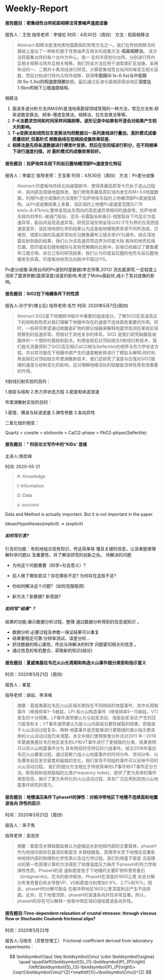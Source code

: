 # Weekly-Report




#### 报告题目：密集线性台阵拓距相移法背景噪声速度成像
报告人：王悦
指导老师：李俊伦
时间：4月30日（周四）
方法：拓距相移法

> Abstract:相移法是浅地表地震勘探的常用方法之一。我们在传统相移法的基础上提出了一种新的基于背景噪声互相关的成像方法-**拓距相移法**。 该方法将密集台阵的每个台作为中心，按一 定的半径划分台阵，分别进行阵内互相关相移与阵外互相关相移。我们将该方法应用于湖南某矿区成像，采用布设的一、二期共十条测线进行研究，计算密集线性台站间的噪音互相关函 数，然后分别进行阵内与阵外相移，获得**中高频(0.1s-0.5s)与中低频(0.5s-1.3s)的相速度频散**数据，最后通过反演与插值获得该地区**深度达1.5km的地下三维速度结构**。

相移法 

1. 面波多道分析方法(MASW)是浅地表勘探领域常用的一种方法，常见方法有:频率波数变换法、频率-慢度变换法、相移法、拉东变换法等等。
2. **F-K法要求空间和时间采样间隔相等，波形记录中如果有坏道会对结果产生较大的影响。** 
3. **T-p变换法和线性拉东变换法均将数据沿一系列直线进行叠加，高阶模式成像质量较好,但基阶式 频散曲线在低频段成像效果较差**。
4. **相移法是先将各道数据进行傅里叶变换，然后在空间域进行积分，在不同频率下进行速度扫描，对 基阶模式的成像效果较好。**

#### 报告题目：拉萨地体东段下的岩石圈地幔顶部Pn速度变化特征
报告人：李娱兰
指导老师：王宝善
时间：4月30日（周四）
方法：Pn差分成像

> Abstract:印度板块持续北向碰撞俯冲，使得青藏高原至今仍处于造山过程中，其内部及周缘地震频发。我们使用青藏高原区域内发生的M>3.0地震数据，利用Pn差分成像的方法得到了拉萨地体东段的上地幔顶部Pn波速度结构。从Pn波成像结果上来看，该区域的上地幔Pn波速度范围为7.76 km/s~8.47km/s,整体呈现出东西向的高低速异常相间的速度带。拉萨地体东段内的申扎-谢通门裂谷、亚东-谷露裂谷和桑日-错那裂谷下均显示为低速异常，裂谷间呈现高速异常。研究区域东侧呈现以92.5°E为界的东高西低速度差异，该区域地球化学的结果认为这是由地幔物质来源不同所造成。日喀则、错那以南的高速异常向东沿雅鲁藏布江缝合带(IYS)展布，结合深地震反射剖面的结果，我们认为该高速异常边界为印度大陆 板块的地壳前缘位置。而印度岩石圈地幔则与其地壳解耦向北俯冲，前缘已经越过了雅鲁藏 布江缝合带。综合己有的研究结果，我们认为印度岩石圈的地壳与岩石圈地幔发生拆离，印度板块地壳北向俯冲不超过IYS。 

Pn差分成像:采用台间的Pn波到时差数据(李志伟等,2012) 消去震源项,一定程度上消除了震源参数(震源深度)误差的影响,考虑了Moho面起伏,减小了其对成像的影响。

#### 报告题目：SiO2在下地幔条件下的性质
报告人:孙宁宇(博士后)
指导老师:毛竹
时间: 2020年5月7日(周四)
> Abstract:SiO2是下地幔俯冲板片中重要的组成成分。了解SiO2在高温高压下的结构和性质对我们理解下地幔中存在的速度不连续面有重要的作用。同时，一些研究希望通过硅酸盐矿物的部分熔融来解释地震学观测在某些区域观察到的低速异常。而相对于其他复杂的体系，SiO2 是我们研究硅酸盐熔融体的一个很好的基础和起点。利用金刚石对顶砧结合X射线衍射技术，我们首先测量得到了SiO2高压相(CaCl2相与Seifertite)的相界与热力学状态方程，并对其可能在下地幔中部产生的速度散射体进行了模拟与解释;同时利用金刚石对顶砧结合布里渊散射技术，我们还研究了温度与压强对SiO2玻璃的速度与结构变化的影响，这对理解地幔深处的硅酸盐流体性质有很重要的作用。

X射线衍射实验的目的：

1.相变与结构 2.热力学状态方程 3.密度和体波波速

布里渊散射实验的目的：

1.密度、横波与纵波波速 2.弹性参数 3.各向异性

二氧化硅的相变：

Quartz > coesite > stishovite > CaCl2-phase > PbO2-phase(Selfertite)

#### 报告题目：” 科技论文写作中的“KIDs' 思维 

主讲人:杨宏峰 

时间: 2020-05-21

> K: Knowledge
>
> I: Information
>
> D: Data
>
> s: succinct

Data and Method is actually important. But it is not important in the paper.

Ideas/Hypotheses(implicit) → (explicit)

##### 如何写引言? 

引言的功能：有机地组合现有知识，传达简单易 懂且关键的信息，让读者能够理解科学问题以 及重要性，并了解该研究的创新之处。 待解决的问题 

- 为何这个问题重要（科学+社会意义）? 

- 前人做了哪些尝试？存在哪些不足? 为何存在这些不足? 

- 你如何解决这个问题?（如何克服瓶颈) 

- 新方法？新数据? 新思路?

##### 如何写“结果”？

结果的功能:展示数据分析过程、整理 通过数据分析得到的信息或知识 。 

- 数据分析:必要过程及参数一保证结果可以重复 
- 结果要稳定可靠:分辨率测试、误差分析... 
- 抓住数据的核心属性，传达与待解决的科学 问题密切相关的信息 。 
- 通过信息的有机整合，获取新的知识(结论)





#### 报告题目：夏威夷基拉韦厄火山长周期和构造火山事件细分类型和指示意义 

时间：2020年5月21日（周四）

报告人：崔星 

指导老师：胡岩、李泽峰

> 摘要：夏威夷基拉韦厄火山区域长期存在不同频段的地震事件，其中长周期事件（峰值频率1--5赫兹，LP) 和火山构造事件（峰值频率5--15赫兹，VT）发生的十分频繁。LP事件通常被认为与岩浆流动、浅层岩浆活动 产生的压力振荡有关；VT事件通常被认为是火山内部岩石脆性破裂的结果。但是由于火山活动过程复杂，两种 地震事件是否能够进行更精细的类以指示更具体的火山活动过程仍未清楚。本文中我们使用聚类分析法对2011 年--2018年夏威夷基拉韦厄地区发生的LP和VT事件进行了更细致的分类，结果表明可以将火山地震事件分为 具有明显时空特征的六组事件。结合2018年基拉韦厄火山爆发过程，通过观察六组火山地震事件的时间分布、空间分布、以及爆发前后发生密度和振幅的变化，我们发现不同组的事件可以反映不同的火山活动过程。 我们的细分方法相比于传统简单的LP事件和VT事件区分方法，即高频和低频振幅的比值(Frequency Index)，提供了更为具体的事件类型信息，揭示了更为多样化的火山活动过程，具有广泛应用到其他火山地 震事件研究的潜力。  

#### 报告题目：地慢温压条件下phaseH的弹性：对俯冲带地区下地慢不连续面和地震波各向 异性的启示 

时间：2020年5月21日（周四）

报告人：宋子隽 

指导老师：吴忠庆

> 摘要：致密含水镁硅酸盐被认为是输运水到地球内部的主要载体，phaseH作为地球内部存在最深的致密含 水镁硅酸盐，其携带水至下地慢会显著影响地球内部的物理和化学性质以及动力学过程。我们利用基于密度 泛函理论的第一性原理计算的方法得到了地慢温度压力条件下phaseH的热力学和弹性性质。PhaseH的波 速和密度低于下地幔的主要矿物布里奇曼石（bridgmanite)。在冷的俯冲板块，PhaseH在深度约1600公里 处会分解为布里奇曼石和水导致VP，VS和密度分别增加0.9%，2.7%和15%。因此，phaseH的分解可能会 在俯冲带地区1600公里深度附近产生不连续面。此外，在下地慢顶部，phaseH的波速各向异性非常显著。所以，phaseH的存在可以解释一些俯冲带区域的强地震波各向异性。 

#### 报告题目:Time-dependent relaxation of crustal stresses: through viscous flow or Stochastic Coulomb frictional slips?

时间：2020年5月22号

报告人:马晓冬（苏黎世理工）
Frictional coefficient derived from laboratory experiments：


$$
\boldsymbol{\tau} \leq \boldsymbol{\mu} \cdot \boldsymbol{\sigma} \quad \quad\left(\boldsymbol{S}_{1}-\boldsymbol{P}_{P}\right) /\left(\boldsymbol{S}_{3}-\boldsymbol{P}_{P}\right)=(\sqrt{\boldsymbol{\mu}^{2}+\mathbf{1}}+\boldsymbol{\mu})^{2}
$$

